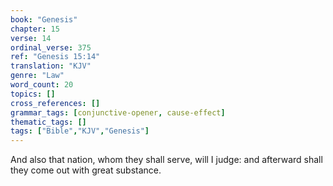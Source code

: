 ```yaml
---
book: "Genesis"
chapter: 15
verse: 14
ordinal_verse: 375
ref: "Genesis 15:14"
translation: "KJV"
genre: "Law"
word_count: 20
topics: []
cross_references: []
grammar_tags: [conjunctive-opener, cause-effect]
thematic_tags: []
tags: ["Bible","KJV","Genesis"]
---
```

And also that nation, whom they shall serve, will I judge: and afterward shall they come out with great substance.
